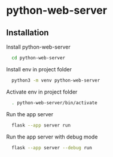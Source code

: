 # python-web-server

## Installation

Install python-web-server

```bash
  cd python-web-server
```

Install env in project folder

```bash
  python3 -m venv python-web-server
```

Activate env in project folder

```bash
  . python-web-server/bin/activate
```

Run the app server

```bash
  flask --app server run
```

Run the app server with debug mode

```bash
  flask --app server --debug run
```
    
